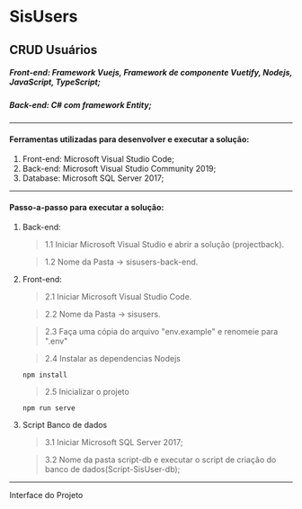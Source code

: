 # SisUsers
## CRUD Usuários

##### Front-end: Framework Vuejs, Framework de componente Vuetify, Nodejs, JavaScript, TypeScript;
##### Back-end: C# com framework Entity;

---
#### Ferramentas utilizadas para desenvolver e executar a solução:
1. Front-end: Microsoft Visual Studio Code;
2. Back-end: Microsoft Visual Studio Community 2019;
3. Database: Microsoft SQL Server 2017;
---
#### Passo-a-passo para executar a solução:

1. Back-end:
	>1.1 Iniciar Microsoft Visual Studio e abrir a solução (projectback).

	>1.2 Nome da Pasta -> sisusers-back-end. 
2. Front-end:
	>2.1 Iniciar Microsoft Visual Studio Code.

	>2.2 Nome da Pasta -> sisusers.

	>2.3 Faça uma cópia do arquivo "env.example" e renomeie para ".env"

	> 2.4 Instalar as dependencias Nodejs
    
    ```
    npm install
    ```
    > 2.5 Inicializar o projeto
	
    ```
    npm run serve
    ```
3. Script Banco de dados
	> 3.1 Iniciar Microsoft SQL Server 2017;
	
    >3.2 Nome da pasta script-db e executar o script de criação do banco de dados(Script-SisUser-db);
---
Interface do Projeto

